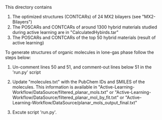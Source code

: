 This directory contains 

1. The optimized structures (CONTCARs) of 24 MX2 bilayers (see "MX2-Bilayers")
2. The POSCARs and CONTCARs of around 1300 hybrid materials studied during active learning are in "CalculatedHybirds.tar"
3. The POSCARs and CONTCARs of the top 50 hybrid materials (result of active learning)

To generate structures of organic molecules in lone-gas phase follow the steps below: 

1. Un-comment lines 50 and 51, and comment-out lines below 51 in the 'run.py' script 

2. Update "molecules.txt" with the PubChem IDs and SMILES of the molecules. This information is available in "Active-Learning-Workflow/DataSource/filtered_planar_mols.txt" or "Active-Learning-Workflow/DataSource/filtered_planar_mol_by_fit.txt" or "Active-Learning-Workflow/DataSource/planar_mols_output_final.txt"

3. Excute script 'run.py'.
